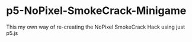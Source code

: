 # p5-NoPixel-SmokeCrack-Minigame
This my own way of re-creating the NoPixel SmokeCrack Hack using just p5.js
